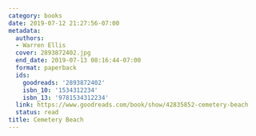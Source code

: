 ```yaml
---
category: books
date: 2019-07-12 21:27:56-07:00
metadata:
  authors:
  - Warren Ellis
  cover: 2893872402.jpg
  end_date: 2019-07-13 08:16:44-07:00
  format: paperback
  ids:
    goodreads: '2893872402'
    isbn_10: '1534312234'
    isbn_13: '9781534312234'
  link: https://www.goodreads.com/book/show/42835852-cemetery-beach
  status: read
title: Cemetery Beach
---
```

